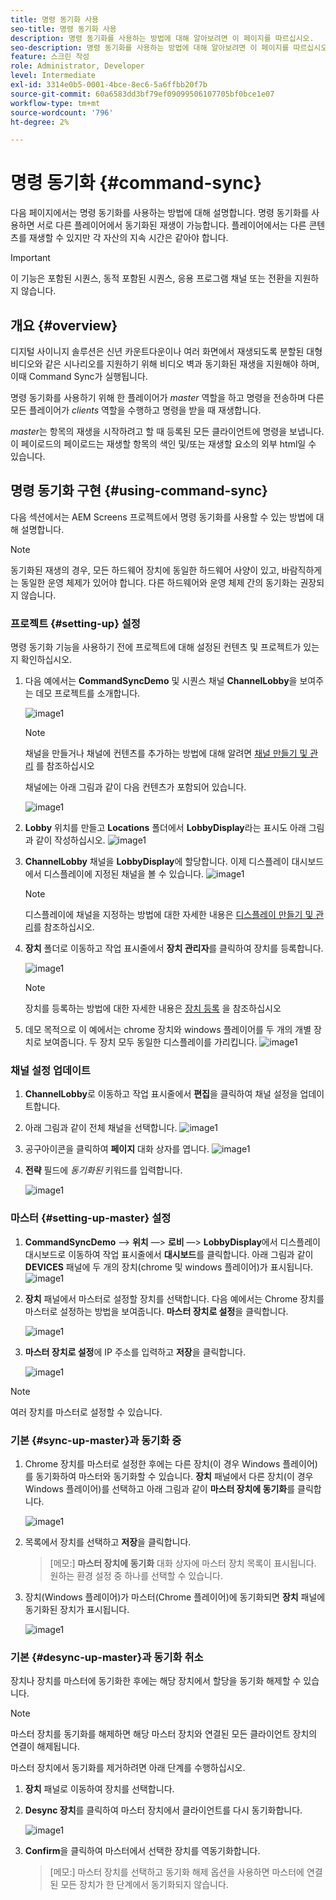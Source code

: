 ```yaml
---
title: 명령 동기화 사용
seo-title: 명령 동기화 사용
description: 명령 동기화를 사용하는 방법에 대해 알아보려면 이 페이지를 따르십시오.
seo-description: 명령 동기화를 사용하는 방법에 대해 알아보려면 이 페이지를 따르십시오.
feature: 스크린 작성
role: Administrator, Developer
level: Intermediate
exl-id: 3314e0b5-0001-4bce-8ec6-5a6ffbb20f7b
source-git-commit: 60a6583dd3bf79ef09099506107705bf0bce1e07
workflow-type: tm+mt
source-wordcount: '796'
ht-degree: 2%

---
```


# 명령 동기화 {#command-sync}

다음 페이지에서는 명령 동기화를 사용하는 방법에 대해 설명합니다. 명령 동기화를 사용하면 서로 다른 플레이어에서 동기화된 재생이 가능합니다. 플레이어에서는 다른 콘텐츠를 재생할 수 있지만 각 자산의 지속 시간은 같아야 합니다.

>[!IMPORTANT]
>
>이 기능은 포함된 시퀀스, 동적 포함된 시퀀스, 응용 프로그램 채널 또는 전환을 지원하지 않습니다.

## 개요 {#overview}

디지털 사이니지 솔루션은 신년 카운트다운이나 여러 화면에서 재생되도록 분할된 대형 비디오와 같은 시나리오를 지원하기 위해 비디오 벽과 동기화된 재생을 지원해야 하며, 이때 Command Sync가 실행됩니다.

명령 동기화를 사용하기 위해 한 플레이어가 *master* 역할을 하고 명령을 전송하며 다른 모든 플레이어가 *clients* 역할을 수행하고 명령을 받을 때 재생합니다.

*master*&#x200B;는 항목의 재생을 시작하려고 할 때 등록된 모든 클라이언트에 명령을 보냅니다. 이 페이로드의 페이로드는 재생할 항목의 색인 및/또는 재생할 요소의 외부 html일 수 있습니다.

## 명령 동기화 구현 {#using-command-sync}

다음 섹션에서는 AEM Screens 프로젝트에서 명령 동기화를 사용할 수 있는 방법에 대해 설명합니다.

>[!NOTE]
>
>동기화된 재생의 경우, 모든 하드웨어 장치에 동일한 하드웨어 사양이 있고, 바람직하게는 동일한 운영 체제가 있어야 합니다. 다른 하드웨어와 운영 체제 간의 동기화는 권장되지 않습니다.

### 프로젝트 {#setting-up} 설정

명령 동기화 기능을 사용하기 전에 프로젝트에 대해 설정된 컨텐츠 및 프로젝트가 있는지 확인하십시오.

1. 다음 예에서는 **CommandSyncDemo** 및 시퀀스 채널 **ChannelLobby**&#x200B;을 보여주는 데모 프로젝트를 소개합니다.

   ![image1](assets/command-sync/command-sync1-1.png)

   >[!NOTE]
   >
   >채널을 만들거나 채널에 컨텐츠를 추가하는 방법에 대해 알려면 [채널 만들기 및 관리](/help/user-guide/managing-channels.md) 를 참조하십시오

   채널에는 아래 그림과 같이 다음 컨텐츠가 포함되어 있습니다.

   ![image1](assets/command-sync/command-sync2-1.png)

1. **Lobby** 위치를 만들고 **Locations** 폴더에서 **LobbyDisplay**라는 표시도 아래 그림과 같이 작성하십시오.
   ![image1](assets/command-sync/command-sync3-1.png)

1. **ChannelLobby** 채널을 **LobbyDisplay**에 할당합니다. 이제 디스플레이 대시보드에서 디스플레이에 지정된 채널을 볼 수 있습니다.
   ![image1](assets/command-sync/command-sync4-1.png)

   >[!NOTE]
   >
   >디스플레이에 채널을 지정하는 방법에 대한 자세한 내용은 [디스플레이 만들기 및 관리](/help/user-guide/managing-displays.md)를 참조하십시오.

1. **장치** 폴더로 이동하고 작업 표시줄에서 **장치 관리자**&#x200B;를 클릭하여 장치를 등록합니다.

   ![image1](assets/command-sync5.png)

   >[!NOTE]
   >
   >장치를 등록하는 방법에 대한 자세한 내용은 [장치 등록](/help/user-guide/device-registration.md) 을 참조하십시오

1. 데모 목적으로 이 예에서는 chrome 장치와 windows 플레이어를 두 개의 개별 장치로 보여줍니다. 두 장치 모두 동일한 디스플레이를 가리킵니다.
   ![image1](assets/command-sync6.png)

### 채널 설정 업데이트

1. **ChannelLobby**&#x200B;로 이동하고 작업 표시줄에서 **편집**&#x200B;을 클릭하여 채널 설정을 업데이트합니다.

1. 아래 그림과 같이 전체 채널을 선택합니다.
   ![image1](assets/command-sync/command-sync7-1.png)

1. 공구아이콘을 클릭하여 **페이지** 대화 상자를 엽니다.
   ![image1](assets/command-sync/command-sync8-1.png)

1. **전략** 필드에 *동기화된* 키워드를 입력합니다.

   ![image1](assets/command-sync/command-sync9-1.png)


### 마스터 {#setting-up-master} 설정

1. **CommandSyncDemo** —> **위치** —> **로비** —> **LobbyDisplay**&#x200B;에서 디스플레이 대시보드로 이동하여 작업 표시줄에서 **대시보드**를 클릭합니다.
아래 그림과 같이 **DEVICES** 패널에 두 개의 장치(chrome 및 windows 플레이어)가 표시됩니다.
   ![image1](assets/command-sync/command-sync10-1.png)

1. **장치** 패널에서 마스터로 설정할 장치를 선택합니다. 다음 예에서는 Chrome 장치를 마스터로 설정하는 방법을 보여줍니다. **마스터 장치로 설정**&#x200B;을 클릭합니다.

   ![image1](assets/command-sync/command-sync11-1.png)

1. **마스터 장치로 설정**&#x200B;에 IP 주소를 입력하고 **저장**&#x200B;을 클릭합니다.

   ![image1](assets/command-sync/command-sync12-1.png)

>[!NOTE]
>
>여러 장치를 마스터로 설정할 수 있습니다.

### 기본 {#sync-up-master}과 동기화 중

1. Chrome 장치를 마스터로 설정한 후에는 다른 장치(이 경우 Windows 플레이어)를 동기화하여 마스터와 동기화할 수 있습니다.
**장치** 패널에서 다른 장치(이 경우 Windows 플레이어)를 선택하고 아래 그림과 같이 **마스터 장치에 동기화**&#x200B;를 클릭합니다.

   ![image1](assets/command-sync/command-sync13-1.png)

1. 목록에서 장치를 선택하고 **저장**&#x200B;을 클릭합니다.

   >[메모:]
   > **마스터 장치에 동기화** 대화 상자에 마스터 장치 목록이 표시됩니다. 원하는 환경 설정 중 하나를 선택할 수 있습니다.

1. 장치(Windows 플레이어)가 마스터(Chrome 플레이어)에 동기화되면 **장치** 패널에 동기화된 장치가 표시됩니다.

   ![image1](assets/command-sync/command-sync14-1.png)

### 기본 {#desync-up-master}과 동기화 취소

장치나 장치를 마스터에 동기화한 후에는 해당 장치에서 할당을 동기화 해제할 수 있습니다.

>[!NOTE]
>
>마스터 장치를 동기화를 해제하면 해당 마스터 장치와 연결된 모든 클라이언트 장치의 연결이 해제됩니다.

마스터 장치에서 동기화를 제거하려면 아래 단계를 수행하십시오.

1. **장치** 패널로 이동하여 장치를 선택합니다.

1. **Desync 장치**&#x200B;를 클릭하여 마스터 장치에서 클라이언트를 다시 동기화합니다.

   ![image1](assets/command-sync/command-sync15-1.png)

1. **Confirm**&#x200B;을 클릭하여 마스터에서 선택한 장치를 역동기화합니다.

   >[메모:]
   > 마스터 장치를 선택하고 동기화 해제 옵션을 사용하면 마스터에 연결된 모든 장치가 한 단계에서 동기화되지 않습니다.
